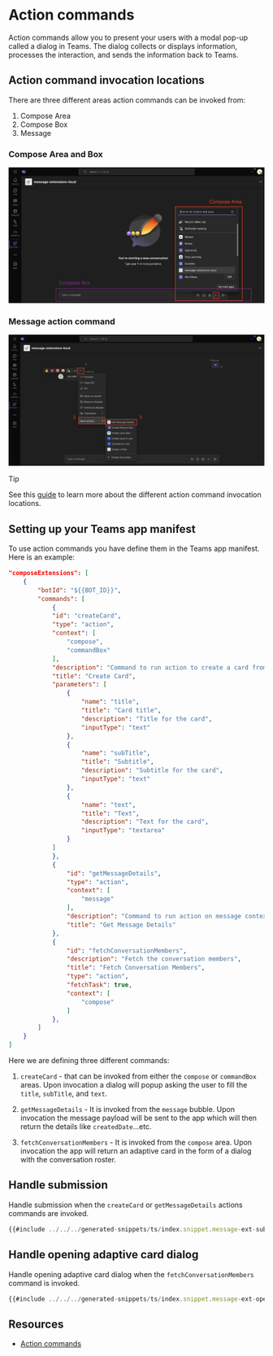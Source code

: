 # Action commands

Action commands allow you to present your users with a modal pop-up called a dialog in Teams. The dialog collects or displays information, processes the interaction, and sends the information back to Teams.

## Action command invocation locations

There are three different areas action commands can be invoked from:

1. Compose Area
2. Compose Box
3. Message

### Compose Area and Box

![compose area and box](../../assets/screenshots/compose-area.png)

### Message action command

![message action command](../../assets/screenshots/message.png)

> [!tip]
> See this [guide](https://learn.microsoft.com/en-us/microsoftteams/platform/messaging-extensions/how-to/action-commands/define-action-command?tabs=Teams-toolkit%2Cdotnet#select-action-command-invoke-locations) to learn more about the different action command invocation locations.

## Setting up your Teams app manifest

To use action commands you have define them in the Teams app manifest. Here is an example:

```json
"composeExtensions": [
    {
        "botId": "${{BOT_ID}}",
        "commands": [
            {
            "id": "createCard",
            "type": "action",
            "context": [
                "compose",
                "commandBox"
            ],
            "description": "Command to run action to create a card from the compose box.",
            "title": "Create Card",
            "parameters": [
                {
                    "name": "title",
                    "title": "Card title",
                    "description": "Title for the card",
                    "inputType": "text"
                },
                {
                    "name": "subTitle",
                    "title": "Subtitle",
                    "description": "Subtitle for the card",
                    "inputType": "text"
                },
                {
                    "name": "text",
                    "title": "Text",
                    "description": "Text for the card",
                    "inputType": "textarea"
                }
            ]
            },
            {
                "id": "getMessageDetails",
                "type": "action",
                "context": [
                    "message"
                ],
                "description": "Command to run action on message context.",
                "title": "Get Message Details"
            },
            {
                "id": "fetchConversationMembers",
                "description": "Fetch the conversation members",
                "title": "Fetch Conversation Members",
                "type": "action",
                "fetchTask": true,
                "context": [
                    "compose"
                ]
            },
        ]
    }
]
```

Here we are defining three different commands:

1. `createCard` - that can be invoked from either the `compose` or `commandBox` areas. Upon invocation a dialog will popup asking the user to fill the `title`, `subTitle`, and `text`.

2. `getMessageDetails` - It is invoked from the `message` bubble. Upon invocation the message payload will be sent to the app which will then return the details like `createdDate`...etc.

3. `fetchConversationMembers` - It is invoked from the `compose` area. Upon invocation the app will return an adaptive card in the form of a dialog with the conversation roster.

## Handle submission

Handle submission when the `createCard` or `getMessageDetails` actions commands are invoked.

```ts
{{#include ../../../generated-snippets/ts/index.snippet.message-ext-submit.ts }}
```

## Handle opening adaptive card dialog

Handle opening adaptive card dialog when the `fetchConversationMembers` command is invoked.

```ts
{{#include ../../../generated-snippets/ts/index.snippet.message-ext-open.ts }}
```

## Resources

- [Action commands](https://learn.microsoft.com/en-us/microsoftteams/platform/messaging-extensions/how-to/action-commands/define-action-command?tabs=Teams-toolkit%2Cdotnet)
